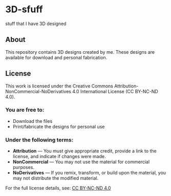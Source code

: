 # 3D-sfuff
stuff that I have 3D designed

## About

This repository contains 3D designs created by me. These designs are available for download and personal fabrication.

## License

This work is licensed under the Creative Commons Attribution-NonCommercial-NoDerivatives 4.0 International License (CC BY-NC-ND 4.0).

### You are free to:

- Download the files
- Print/fabricate the designs for personal use

### Under the following terms:

- **Attribution** — You must give appropriate credit, provide a link to the license, and indicate if changes were made.
- **NonCommercial** — You may not use the material for commercial purposes.
- **NoDerivatives** — If you remix, transform, or build upon the material, you may not distribute the modified material.

For the full license details, see: [CC BY-NC-ND 4.0](https://creativecommons.org/licenses/by-nc-nd/4.0/)